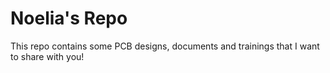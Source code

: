# Noelia's Repo

This repo contains some PCB designs, documents and trainings that I want to share with you!

